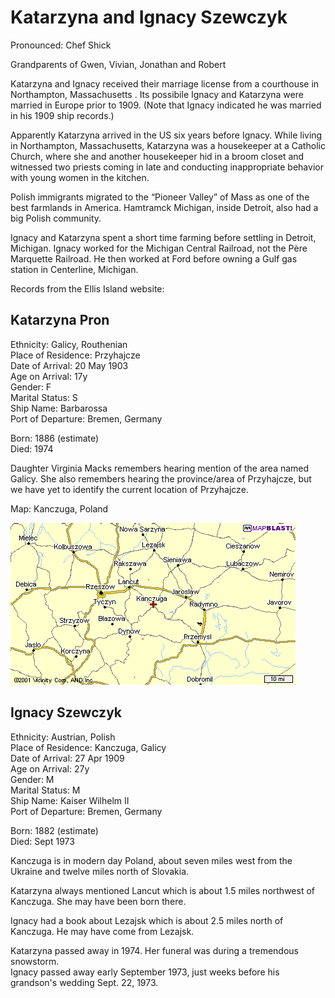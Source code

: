# Katarzyna and Ignacy Szewczyk

Pronounced: Chef Shick  

Grandparents of Gwen, Vivian, Jonathan and Robert  

Katarzyna and Ignacy received their marriage license from a courthouse in Northampton, Massachusetts <!--According to Rob, was previously Springfield-->.  Its possibile Ignacy and Katarzyna were married in Europe prior to 1909. (Note that Ignacy indicated he was married in his 1909 ship records.)  

Apparently Katarzyna arrived in the US six years before Ignacy. While living in Northampton, Massachusetts, Katarzyna was a housekeeper at a Catholic Church, where she and another housekeeper hid in a broom closet and witnessed two priests coming in late and conducting inappropriate behavior with young women in the kitchen.    

Polish immigrants migrated to the “Pioneer Valley” of Mass as one of the best farmlands in America. Hamtramck Michigan, inside Detroit, also had a big Polish community.  

Ignacy and Katarzyna spent a short time farming <!--in Alabama-->before settling in Detroit, Michigan. Ignacy worked for the Michigan Central Railroad, not the Père Marquette Railroad. He then worked at Ford before owning a Gulf gas station in Centerline, Michigan.  

Records from the Ellis Island website:

## Katarzyna Pron
Ethnicity: Galicy, Routhenian  
Place of Residence: Przyhajcze  
Date of Arrival: 20 May 1903  
Age on Arrival: 17y  
Gender: F  
Marital Status: S  
Ship Name: Barbarossa  
Port of Departure: Bremen, Germany  

Born: 1886 (estimate)  
Died: 1974 

Daughter Virginia Macks remembers hearing mention of the area named Galicy. She also remembers hearing the province/area of Przyhajcze, but we have yet to identify the current location of Przyhajcze.

Map: Kanczuga, Poland

<img src="img/kanczuga.gif">  

## Ignacy Szewczyk
Ethnicity: Austrian, Polish  
Place of Residence: Kanczuga, Galicy  
Date of Arrival: 27 Apr 1909  
Age on Arrival: 27y  
Gender: M  
Marital Status: M  
Ship Name: Kaiser Wilhelm II  
Port of Departure: Bremen, Germany  

Born: 1882 (estimate)  
Died: Sept 1973  

Kanczuga is in modern day Poland, about seven miles west
from the Ukraine and twelve miles north of Slovakia.  

Katarzyna always mentioned Lancut which is about 1.5 miles northwest of Kanczuga. She may have been born there.

Ignacy had a book about Lezajsk which is about 2.5 miles north of Kanczuga. He may have come from Lezajsk.


Katarzyna passed away in 1974. Her funeral was during a tremendous snowstorm.  
Ignacy passed away early September 1973, just weeks before his grandson's wedding Sept. 22, 1973. 


